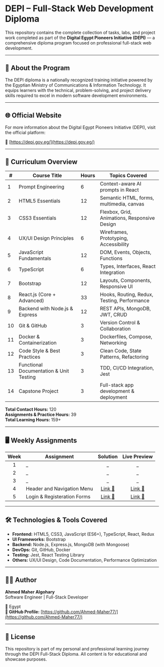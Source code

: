 # DEPI – Full-Stack Web Development Diploma

This repository contains the complete collection of tasks, labs, and project work completed as part of the **Digital Egypt Pioneers Initiative (DEPI)** — a comprehensive diploma program focused on professional full-stack web development.

---

## 🎯 About the Program

The DEPI diploma is a nationally recognized training initiative powered by the Egyptian Ministry of Communications & Information Technology. It equips learners with the technical, problem-solving, and project delivery skills required to excel in modern software development environments.

---

## 🌐 Official Website

For more information about the Digital Egypt Pioneers Initiative (DEPI), visit the official platform:

🔗 [https://depi.gov.eg/](https://depi.gov.eg/)

---

## 📘 Curriculum Overview

| #   | Course Title                               | Hours | Topics Covered |
|-----|--------------------------------------------|-------|----------------|
| 1   | Prompt Engineering                         | 6     | Context-aware AI prompts in React |
| 2   | HTML5 Essentials                           | 12    | Semantic HTML, forms, multimedia, canvas |
| 3   | CSS3 Essentials                            | 12    | Flexbox, Grid, Animations, Responsive Design |
| 4   | UX/UI Design Principles                    | 6     | Wireframes, Prototyping, Accessibility |
| 5   | JavaScript Fundamentals                    | 12    | DOM, Events, Objects, Functions |
| 6   | TypeScript                                 | 6     | Types, Interfaces, React Integration |
| 7   | Bootstrap                                  | 12    | Layouts, Components, Responsive UI |
| 8   | React.js (Core + Advanced)                 | 33    | Hooks, Routing, Redux, Testing, Performance |
| 9   | Backend with Node.js & Express             | 12    | REST APIs, MongoDB, JWT, CRUD |
| 10  | Git & GitHub                               | 3     | Version Control & Collaboration |
| 11  | Docker & Containerization                  | 3     | Dockerfiles, Compose, Networking |
| 12  | Code Style & Best Practices                | 3     | Clean Code, State Patterns, Refactoring |
| 13  | Functional Documentation & Unit Testing    | 3     | TDD, CI/CD Integration, Jest |
| 14  | Capstone Project                           | 3     | Full-stack app development & deployment |

**Total Contact Hours:** 120  
**Assignments & Practice Hours:** 39  
**Total Learning Hours:** 159+

---

## 🖥️ Weekly Assignments

| Week | Assignment | Solution | Live Preview |
|:----:|----------|:--------:|:------------:|
| 1   | _                         | _     | _ |
| 2   | _                           | _    | _ |
| 3   | _                            | _    | _ |
| 4   | Header and Navigation Menu                    | [Link 🔗](https://github.com/Ahmed-Maher77/DEPI-Assignments___Full-Stack-Web-Development/tree/main/Week-4%20-%20Header%20and%20Navigation%20Menu)     | [Link 🔗](https://ahmed-maher77.github.io/DEPI-Assignments___Full-Stack-Web-Development/Week-4%20-%20Header%20and%20Navigation%20Menu/) |
| 5   | Login & Registeration Forms                    | [Link 🔗](https://github.com/Ahmed-Maher77/DEPI-Assignments___Full-Stack-Web-Development/tree/main/Week-5%20-%20Login%20%26%20Registeration%20Forms)    | [Link 🔗](https://ahmed-maher77.github.io/DEPI-Assignments___Full-Stack-Web-Development/Week-5%20-%20Login%20&%20Registeration%20Forms/) |
<!--
| 6   | TypeScript                                 | 6     | Types, Interfaces, React Integration |
| 7   | Bootstrap                                  | 12    | Layouts, Components, Responsive UI |
| 8   | React.js (Core + Advanced)                 | 33    | Hooks, Routing, Redux, Testing, Performance |
| 9   | Backend with Node.js & Express             | 12    | REST APIs, MongoDB, JWT, CRUD |
| 10  | Git & GitHub                               | 3     | Version Control & Collaboration |
| 11  | Docker & Containerization                  | 3     | Dockerfiles, Compose, Networking |
| 12  | Code Style & Best Practices                | 3     | Clean Code, State Patterns, Refactoring |
| 13  | Functional Documentation & Unit Testing    | 3     | TDD, CI/CD Integration, Jest |
| 14  | Capstone Project                           | 3     | Full-stack app development & deployment |
-->


---

## 🛠️ Technologies & Tools Covered

- **Frontend:** HTML5, CSS3, JavaScript (ES6+), TypeScript, React, Redux
- **UI Frameworks:** Bootstrap
- **Backend:** Node.js, Express.js, MongoDB (with Mongoose)
- **DevOps:** Git, GitHub, Docker
- **Testing:** Jest, React Testing Library
- **Others:** UX/UI Design, Code Documentation, Performance Optimization

---

## 👨‍💻 Author

**Ahmed Maher Algohary**  
Software Engineer | Full-Stack Developer  

📍 Egypt  
**🔗 GitHub Profile:** [https://github.com/Ahmed-Maher77/](https://github.com/Ahmed-Maher77/)

---

## 📄 License

This repository is part of my personal and professional learning journey through the DEPI Full-Stack Diploma. All content is for educational and showcase purposes.



